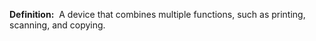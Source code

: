 **Definition:** 
 A device that combines multiple functions, such as printing, scanning, and copying.